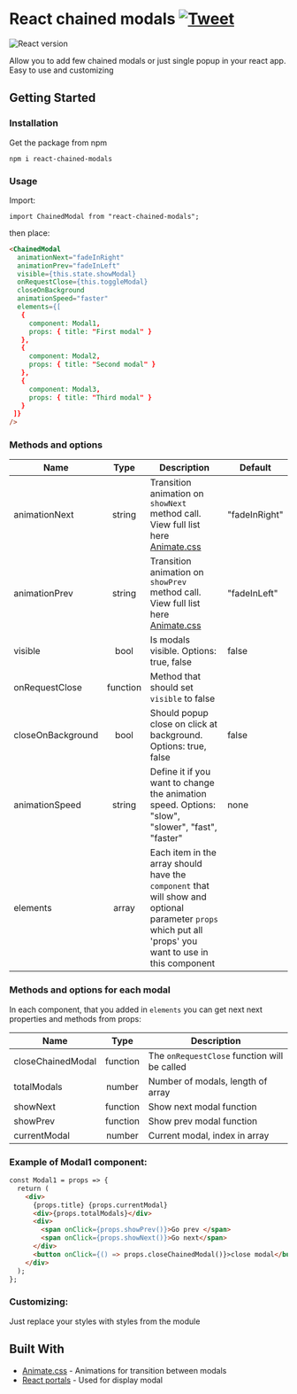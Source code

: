 # React chained modals [![Tweet](https://img.shields.io/twitter/url/http/shields.io.svg?style=social)](https://twitter.com/intent/tweet?text=React%20chained%20modals%20&url=https://github.com/AModin/react-chained-modals&hashtags=react,modal,animate.css,portals)
![React version](https://img.shields.io/badge/react-v16.2.0-%2361dafb.svg)

Allow you to add few chained modals or just single popup in your react app. Easy to use and customizing
## Getting Started
### Installation

Get the package from npm

```
npm i react-chained-modals
```
### Usage
Import:

`import ChainedModal from "react-chained-modals";`

then place:

```html
<ChainedModal
  animationNext="fadeInRight"
  animationPrev="fadeInLeft"
  visible={this.state.showModal}
  onRequestClose={this.toggleModal}
  closeOnBackground
  animationSpeed="faster"
  elements={[
   {
     component: Modal1,
     props: { title: "First modal" }
   },
   {
     component: Modal2,
     props: { title: "Second modal" }
   },
   {
     component: Modal3,
     props: { title: "Third modal" }
   }
 ]}
/>
```
### Methods and options

| Name          | Type          | Description  | Default|
| ------------- |:-------------:| ----------| ------- |
| animationNext | string        | Transition animation on `showNext` method call. View full list here [Animate.css](https://daneden.github.io/animate.css/ )|"fadeInRight"
| animationPrev | string        | Transition animation on `showPrev` method call. View full list here [Animate.css](https://daneden.github.io/animate.css/ )|"fadeInLeft"
| visible       | bool          | Is modals visible. Options: true, false | false
| onRequestClose | function     | Method that should set `visible` to false 
| closeOnBackground | bool | Should popup close on click at background. Options: true, false | false
| animationSpeed | string | Define it if you want to change the animation speed. Options: "slow", "slower", "fast", "faster" | none |
| elements | array | Each item in the array should have the `component` that will show and optional parameter `props` which put all 'props' you want to use in this component

### Methods and options for each modal

In each component, that you added in `elements` you can get next next properties and methods from props:

| Name              | Type          | Description |
| -------------     |:-------------:| --------- |
| closeChainedModal | function      | The `onRequestClose` function will be called
| totalModals       | number        | Number of modals, length of array
| showNext          | function      | Show next modal function
| showPrev          | function      | Show prev modal function
| currentModal      | number        | Current modal, index in array

### Example of Modal1 component:

```html
const Modal1 = props => {
  return (
    <div>
      {props.title} {props.currentModal}
      <div>{props.totalModals}</div>
      <div>
        <span onClick={props.showPrev()}>Go prev </span>
        <span onClick={props.showNext()}>Go next</span>
      </div>
      <button onClick={() => props.closeChainedModal()}>close modal</button>
    </div>
  );
};
```

### Customizing:

Just replace your styles with styles from the module

## Built With

* [Animate.css](https://daneden.github.io/animate.css/ ) - Animations for transition between modals
* [React portals](https://reactjs.org/docs/portals.html) - Used for display modal
